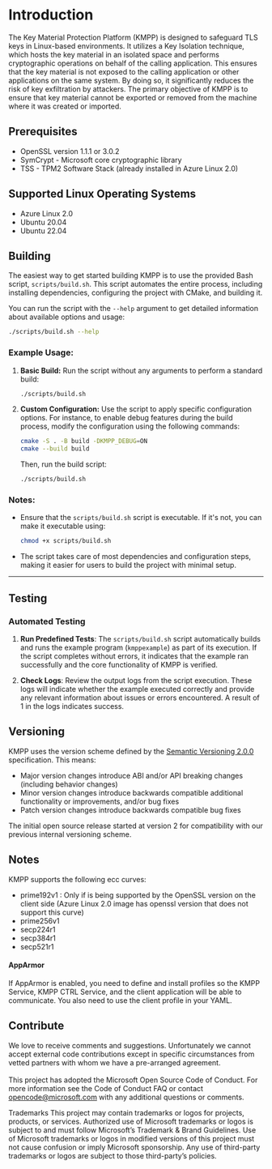 # Introduction

The Key Material Protection Platform (KMPP) is designed to safeguard TLS keys in Linux-based environments. It utilizes a Key Isolation technique, which hosts the key material in an isolated space and performs cryptographic operations on behalf of the calling application. This ensures that the key material is not exposed to the calling application or other applications on the same system. By doing so, it significantly reduces the risk of key exfiltration by attackers. The primary objective of KMPP is to ensure that key material cannot be exported or removed from the machine where it was created or imported.

## Prerequisites
- OpenSSL	version 1.1.1 or 3.0.2 <br>
- SymCrypt - Microsoft core cryptographic library <br>
- TSS - TPM2 Software Stack (already installed in Azure Linux 2.0) 

## Supported Linux Operating Systems
- Azure Linux 2.0 <br>
- Ubuntu 20.04 <br>
- Ubuntu 22.04 <br> 

## Building

The easiest way to get started building KMPP is to use the provided Bash script, `scripts/build.sh`. This script automates the entire process, including installing dependencies, configuring the project with CMake, and building it.

You can run the script with the `--help` argument to get detailed information about available options and usage:

```bash
./scripts/build.sh --help
```

### Example Usage:

1. **Basic Build:**
   Run the script without any arguments to perform a standard build:
   ```bash
   ./scripts/build.sh
   ```

2. **Custom Configuration:**
   Use the script to apply specific configuration options. For instance, to enable debug features during the build process, modify the configuration using the         following commands:
   ```bash
   cmake -S . -B build -DKMPP_DEBUG=ON
   cmake --build build
   ```
   Then, run the build script:
   ```bash
   ./scripts/build.sh
   ```

### Notes:
- Ensure that the `scripts/build.sh` script is executable. If it's not, you can make it executable using:
  ```bash
  chmod +x scripts/build.sh
  ```
- The script takes care of most dependencies and configuration steps, making it easier for users to build the project with minimal setup.

---


## Testing

### Automated Testing

1. **Run Predefined Tests**:
   The `scripts/build.sh` script automatically builds and runs the example program (`kmppexample`) as part of its execution. If the script completes without errors, it indicates that the example ran successfully and the core functionality of KMPP is verified.

2. **Check Logs**:
   Review the output logs from the script execution. These logs will indicate whether the example executed correctly and provide any relevant information about issues or errors encountered. A result of 1 in the logs indicates success.


## Versioning 
KMPP uses the version scheme defined by the
[Semantic Versioning 2.0.0](https://semver.org/spec/v2.0.0.html) specification. This means:

- Major version changes introduce ABI and/or API breaking changes (including behavior changes)
- Minor version changes introduce backwards compatible additional functionality or improvements, and/or bug fixes
- Patch version changes introduce backwards compatible bug fixes

The initial open source release started at version 2 for compatibility with our previous
internal versioning scheme.

## Notes
KMPP supports the following ecc curves:<br>
- prime192v1 : Only if is being supported by the OpenSSL version on the client side (Azure Linux 2.0 image has openssl version that does not support this curve) <br>
- prime256v1 <br>
- secp224r1 <br>
- secp384r1 <br>
- secp521r1 <br>
  
#### AppArmor
If AppArmor is enabled, you need to define and install profiles so the KMPP Service, KMPP CTRL Service, and the client application will be able to communicate. You also need to use the client profile in your YAML.

## Contribute
We love to receive comments and suggestions. Unfortunately we cannot accept external code contributions except in specific circumstances from vetted partners with whom we have a pre-arranged agreement. <br> <br>
This project has adopted the Microsoft Open Source Code of Conduct. For more information see the Code of Conduct FAQ or contact opencode@microsoft.com with any additional questions or comments.


Trademarks This project may contain trademarks or logos for projects, products, or services. Authorized use of Microsoft trademarks or logos is subject to and must follow Microsoft’s Trademark & Brand Guidelines. Use of Microsoft trademarks or logos in modified versions of this project must not cause confusion or imply Microsoft sponsorship. Any use of third-party trademarks or logos are subject to those third-party’s policies.
